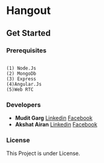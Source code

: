 # Hangout

## Get Started

### Prerequisites

```

(1) Node.Js
(2) MongoDb
(3) Express
(4)Angular.Js
(5)Web RTC
```

### Developers 
 * **Mudit Garg** [Linkedin](https://www.linkedin.com/in/mudit-garg8560/) [Facebook](https://www.facebook.com/mudit.garg.50)
 * **Akshat Airan** [Linkedin](https://www.linkedin.com/in/akshat-airan-8391b1109/) [Facebook](https://www.facebook.com/akshat.airan)
 
### License
This Project is under License.
